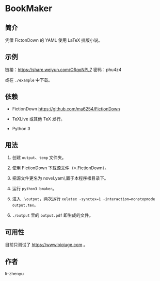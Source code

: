 # BookMaker

## 简介

凭借 FictonDown 的 YAML 使用 LaTeX 排版小说。

## 示例

链接：https://share.weiyun.com/ORqoNPL7 密码：phu4z4

或在 `./example` 中下载。

## 依赖

- FictionDown https://github.com/ma6254/FictionDown

- TeXLive 或其他 TeX 发行。

- Python 3

## 用法

1. 创建 `output`、`temp` 文件夹。

1. 使用 FictionDown 下载源文件（×.FictionDown）。

2. 把源文件更名为 novel.yaml,置于本程序根目录下。

3. 运行 `python3 bmaker`。

4. 进入 `.\output`，两次运行 `xelatex -synctex=1 -interaction=nonstopmode output.tex`。

5. `./output` 里的 `output.pdf` 即生成的文件。

## 可用性

目前只测试了 https://www.biqiuge.com 。

## 作者

li-zhenyu
